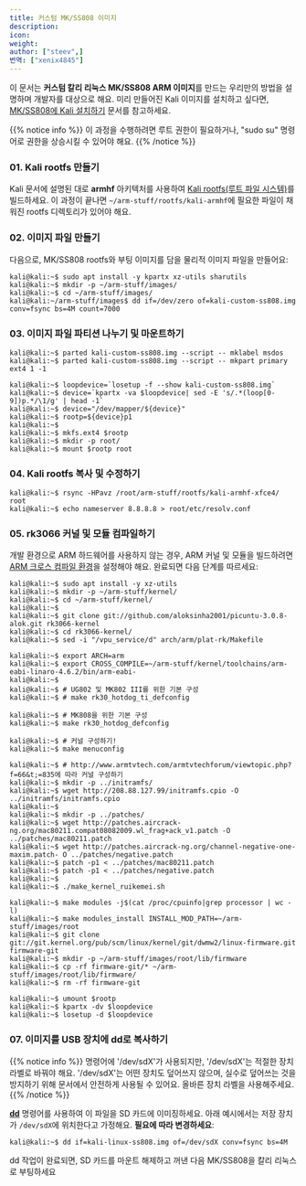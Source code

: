 ```yaml
---
title: 커스텀 MK/SS808 이미지
description:
icon:
weight:
author: ["steev",]
번역: ["xenix4845"]
---
```


이 문서는 **커스텀 칼리 리눅스 MK/SS808 ARM 이미지**를 만드는 우리만의 방법을 설명하며 개발자를 대상으로 해요. 미리 만들어진 Kali 이미지를 설치하고 싶다면, [MK/SS808에 Kali 설치하기](/docs/arm/ss808-mk808/) 문서를 참고하세요.

{{% notice info %}}
이 과정을 수행하려면 루트 권한이 필요하거나, "sudo su" 명령어로 권한을 상승시킬 수 있어야 해요.
{{% /notice %}}

### 01. Kali rootfs 만들기

Kali 문서에 설명된 대로 **armhf** 아키텍처를 사용하여 [Kali rootfs(루트 파일 시스템)](/docs/development/kali-linux-arm-chroot/)를 빌드하세요. 이 과정이 끝나면 `~/arm-stuff/rootfs/kali-armhf`에 필요한 파일이 채워진 rootfs 디렉토리가 있어야 해요.

### 02. 이미지 파일 만들기

다음으로, MK/SS808 rootfs와 부팅 이미지를 담을 물리적 이미지 파일을 만들어요:

```console
kali@kali:~$ sudo apt install -y kpartx xz-utils sharutils
kali@kali:~$ mkdir -p ~/arm-stuff/images/
kali@kali:~$ cd ~/arm-stuff/images/
kali@kali:~/arm-stuff/images$ dd if=/dev/zero of=kali-custom-ss808.img conv=fsync bs=4M count=7000
```

### 03. 이미지 파일 파티션 나누기 및 마운트하기

```console
kali@kali:~$ parted kali-custom-ss808.img --script -- mklabel msdos
kali@kali:~$ parted kali-custom-ss808.img --script -- mkpart primary ext4 1 -1
```

```console
kali@kali:~$ loopdevice=`losetup -f --show kali-custom-ss808.img`
kali@kali:~$ device=`kpartx -va $loopdevice| sed -E 's/.*(loop[0-9])p.*/\1/g' | head -1`
kali@kali:~$ device="/dev/mapper/${device}"
kali@kali:~$ rootp=${device}p1
kali@kali:~$
kali@kali:~$ mkfs.ext4 $rootp
kali@kali:~$ mkdir -p root/
kali@kali:~$ mount $rootp root
```

### 04. Kali rootfs 복사 및 수정하기

```console
kali@kali:~$ rsync -HPavz /root/arm-stuff/rootfs/kali-armhf-xfce4/ root
kali@kali:~$ echo nameserver 8.8.8.8 > root/etc/resolv.conf
```

### 05. rk3066 커널 및 모듈 컴파일하기

개발 환경으로 ARM 하드웨어를 사용하지 않는 경우, ARM 커널 및 모듈을 빌드하려면 [ARM 크로스 컴파일 환경](/docs/development/arm-cross-compilation-environment/)을 설정해야 해요. 완료되면 다음 단계를 따르세요:

```console
kali@kali:~$ sudo apt install -y xz-utils
kali@kali:~$ mkdir -p ~/arm-stuff/kernel/
kali@kali:~$ cd ~/arm-stuff/kernel/
kali@kali:~$
kali@kali:~$ git clone git://github.com/aloksinha2001/picuntu-3.0.8-alok.git rk3066-kernel
kali@kali:~$ cd rk3066-kernel/
kali@kali:~$ sed -i "/vpu_service/d" arch/arm/plat-rk/Makefile
```

```console
kali@kali:~$ export ARCH=arm
kali@kali:~$ export CROSS_COMPILE=~/arm-stuff/kernel/toolchains/arm-eabi-linaro-4.6.2/bin/arm-eabi-
kali@kali:~$
kali@kali:~$ # UG802 및 MK802 III를 위한 기본 구성
kali@kali:~$ # make rk30_hotdog_ti_defconfig

kali@kali:~$ # MK808을 위한 기본 구성
kali@kali:~$ make rk30_hotdog_defconfig

kali@kali:~$ # 커널 구성하기!
kali@kali:~$ make menuconfig

kali@kali:~$ # http://www.armtvtech.com/armtvtechforum/viewtopic.php?f=66&t;=835에 따라 커널 구성하기
kali@kali:~$ mkdir -p ../initramfs/
kali@kali:~$ wget http://208.88.127.99/initramfs.cpio -O ../initramfs/initramfs.cpio
kali@kali:~$
kali@kali:~$ mkdir -p ../patches/
kali@kali:~$ wget http://patches.aircrack-ng.org/mac80211.compat08082009.wl_frag+ack_v1.patch -O ../patches/mac80211.patch
kali@kali:~$ wget http://patches.aircrack-ng.org/channel-negative-one-maxim.patch- O ../patches/negative.patch
kali@kali:~$ patch -p1 < ../patches/mac80211.patch
kali@kali:~$ patch -p1 < ../patches/negative.patch
kali@kali:~$
kali@kali:~$ ./make_kernel_ruikemei.sh
```

```console
kali@kali:~$ make modules -j$(cat /proc/cpuinfo|grep processor | wc -l)
kali@kali:~$ make modules_install INSTALL_MOD_PATH=~/arm-stuff/images/root
kali@kali:~$ git clone git://git.kernel.org/pub/scm/linux/kernel/git/dwmw2/linux-firmware.git firmware-git
kali@kali:~$ mkdir -p ~/arm-stuff/images/root/lib/firmware
kali@kali:~$ cp -rf firmware-git/* ~/arm-stuff/images/root/lib/firmware/
kali@kali:~$ rm -rf firmware-git
```

```console
kali@kali:~$ umount $rootp
kali@kali:~$ kpartx -dv $loopdevice
kali@kali:~$ losetup -d $loopdevice
```

### 07. 이미지를 USB 장치에 dd로 복사하기

{{% notice info %}}
명령어에 '/dev/sdX'가 사용되지만, '/dev/sdX'는 적절한 장치 라벨로 바꿔야 해요. '/dev/sdX'는 어떤 장치도 덮어쓰지 않으며, 실수로 덮어쓰는 것을 방지하기 위해 문서에서 안전하게 사용될 수 있어요. 올바른 장치 라벨을 사용해주세요.
{{% /notice %}}

**[dd](https://manpages.debian.org/testing/coreutils/dd.1.en.html)** 명령어를 사용하여 이 파일을 SD 카드에 이미징하세요. 아래 예시에서는 저장 장치가 `/dev/sdX`에 위치한다고 가정해요. **필요에 따라 변경하세요**:

```console
kali@kali:~$ dd if=kali-linux-ss808.img of=/dev/sdX conv=fsync bs=4M
```

dd 작업이 완료되면, SD 카드를 마운트 해제하고 꺼낸 다음 MK/SS808을 칼리 리눅스로 부팅하세요
